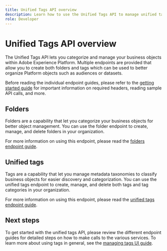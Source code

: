 ```yaml
---
title: Unified Tags API overview
description: Learn how to use the Unified Tags API to manage unified tags and folders in Adobe Experience Platform.
role: Developer
---
```


# Unified Tags API overview

The Unified Tags API lets you categorize and manage your business objects within Adobe Experience Platform. Multiple endpoints are provided that allow you to create both folders and tags which can be used to better organize Platform objects such as audiences or datasets.

Before reading the individual endpoint guides, please refer to the [getting started guide](./getting-started.md) for important information on required headers, reading sample API calls, and more.

## Folders

Folders are a capability that let you categorize your business objects for better object management. You can use the folder endpoint to create, manage, and delete folders in your organization.

For more information on using this endpoint, please read the [folders endpoint guide](./folders.md).

## Unified tags

Tags are a capability that let you manage metadata taxonomies to classify business objects for easier discovery and categorization. You can use the unified tags endpoint to create, manage, and delete both tags and tag categories in your organization.

For more information on using this endpoint, please read the [unified tags endpoint guide](./tags.md).

## Next steps

To get started with the unified tags API, please review the different endpoint guides for detailed steps on how to make calls to the various services. To learn more about using tags in general, see the [managing tags UI guide](../ui/managing-tags.md).
